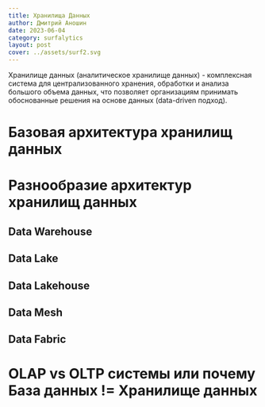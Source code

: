 ```yaml
---
title: Хранилища Данных
author: Дмитрий Аношин
date: 2023-06-04
category: surfalytics
layout: post
cover: ../assets/surf2.svg
---
```


Хранилище данных (аналитическое хранилище данных) - комплексная система для централизованного хранения, обработки и анализа большого объема данных, что позволяет организациям принимать обоснованные решения на основе данных (data-driven подход).

# Базовая архитектура хранилищ данных

# Разнообразие архитектур хранилищ данных 

## Data Warehouse

## Data Lake

## Data Lakehouse 

## Data Mesh 

## Data Fabric


# OLAP vs OLTP системы или почему База данных != Хранилище данных


